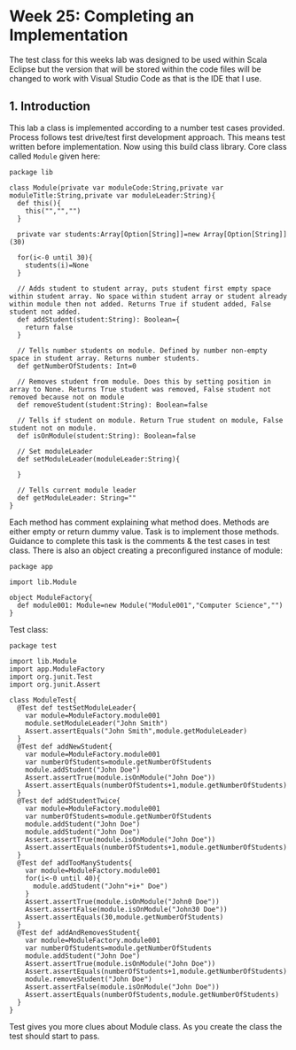 # Week 25: Completing an Implementation

The test class for this weeks lab was designed to be used within Scala Eclipse but the version that will be stored within the code files will be changed to work with Visual Studio Code as that is the IDE that I use.

## 1. Introduction
This lab a class is implemented according to a number test cases provided. Process follows test drive/test first development approach. This means test written before implementation. Now using this build class library. Core class called `Module` given here:

```
package lib

class Module(private var moduleCode:String,private var moduleTitle:String,private var moduleLeader:String){
  def this(){
    this("","","")
  }

  private var students:Array[Option[String]]=new Array[Option[String]](30)

  for(i<-0 until 30){
    students(i)=None
  }

  // Adds student to student array, puts student first empty space within student array. No space within student array or student already within module then not added. Returns True if student added, False student not added. 
  def addStudent(student:String): Boolean={
    return false
  }

  // Tells number students on module. Defined by number non-empty space in student array. Returns number students.
  def getNumberOfStudents: Int=0

  // Removes student from module. Does this by setting position in array to None. Returns True student was removed, False student not removed because not on module
  def removeStudent(student:String): Boolean=false

  // Tells if student on module. Return True student on module, False student not on module.
  def isOnModule(student:String): Boolean=false

  // Set moduleLeader
  def setModuleLeader(moduleLeader:String){

  }

  // Tells current module leader
  def getModuleLeader: String=""
}
```

Each method has comment explaining what method does. Methods are either empty or return dummy value. Task is to implement those methods. Guidance to complete this task is the comments & the test cases in test class. There is also an object creating a preconfigured instance of module:

```
package app

import lib.Module

object ModuleFactory{
  def module001: Module=new Module("Module001","Computer Science","")
}
```

Test class:

```
package test

import lib.Module
import app.ModuleFactory
import org.junit.Test
import org.junit.Assert

class ModuleTest{
  @Test def testSetModuleLeader{
    var module=ModuleFactory.module001
    module.setModuleLeader("John Smith")
    Assert.assertEquals("John Smith",module.getModuleLeader)
  }
  @Test def addNewStudent{
    var module=ModuleFactory.module001
    var numberOfStudents=module.getNumberOfStudents
    module.addStudent("John Doe")
    Assert.assertTrue(module.isOnModule("John Doe"))
    Assert.assertEquals(numberOfStudents+1,module.getNumberOfStudents)
  }
  @Test def addStudentTwice{
    var module=ModuleFactory.module001
    var numberOfStudents=module.getNumberOfStudents
    module.addStudent("John Doe")
    module.addStudent("John Doe")
    Assert.assertTrue(module.isOnModule("John Doe"))
    Assert.assertEquals(numberOfStudents+1,module.getNumberOfStudents)
  }
  @Test def addTooManyStudents{
    var module=ModuleFactory.module001
    for(i<-0 until 40){
      module.addStudent("John"+i+" Doe")
    }
    Assert.assertTrue(module.isOnModule("John0 Doe"))
    Assert.assertFalse(module.isOnModule("John30 Doe"))
    Assert.assertEquals(30,module.getNumberOfStudents)
  }
  @Test def addAndRemovesStudent{
    var module=ModuleFactory.module001
    var numberOfStudents=module.getNumberOfStudents
    module.addStudent("John Doe")
    Assert.assertTrue(module.isOnModule("John Doe"))
    Assert.assertEquals(numberOfStudents+1,module.getNumberOfStudents)
    module.removeStudent("John Doe")
    Assert.assertFalse(module.isOnModule("John Doe"))
    Assert.assertEquals(numberOfStudents,module.getNumberOfStudents)
  }
}
```

Test gives you more clues about Module class. As you create the class the test should start to pass.
